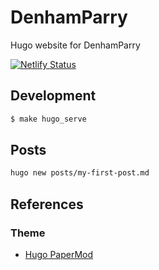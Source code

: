 # DenhamParry

Hugo website for DenhamParry

[![Netlify Status](https://api.netlify.com/api/v1/badges/be517ba3-db85-404a-a5f0-e8a953d4aaed/deploy-status)](https://app.netlify.com/sites/denhamparry/deploys)

## Development


```sh
$ make hugo_serve
```

## Posts

```sh
hugo new posts/my-first-post.md
```

## References

### Theme

- [Hugo PaperMod](https://github.com/adityatelange/hugo-PaperMod)
